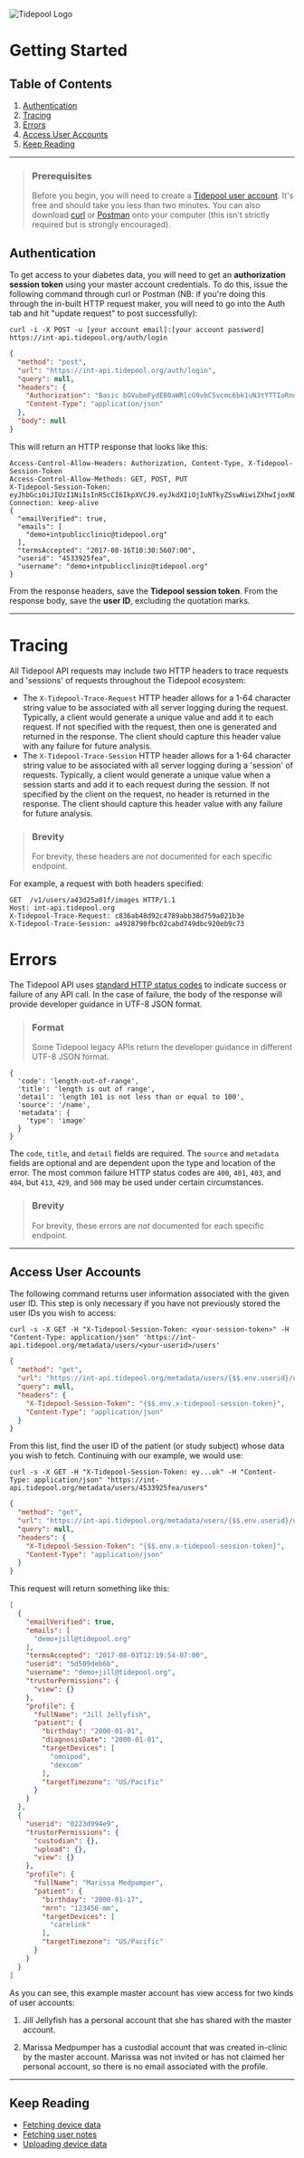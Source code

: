 ![Tidepool Logo](../assets/images/Tidepool_Logo_Light_Large.png)

# Getting Started

## Table of Contents

1. [Authentication](#authentication)
2. [Tracing](#tracing)
3. [Errors](#errors)
4. [Access User Accounts](#access-user-accounts)
5. [Keep Reading](#keep-reading)

---

<!-- theme: success -->

> ### Prerequisites
>
> Before you begin, you will need to create a [Tidepool user account](http://int-app.tidepool.org/signup). It's free and should take you less than two minutes. You can also download [curl](http://curl.haxx.se/download.html) or [Postman](http://app.getpostman.com/run-collection/9b665f2fb9a8a483bf30?via=clientlibraries) onto your computer (this isn't strictly required but is strongly encouraged).

## Authentication

To get access to your diabetes data, you will  need to get an **authorization session token** using your master account credentials. To do this, issue the following command through curl or Postman (NB: if you're doing this through the in-built HTTP request maker, you will need to go into the Auth tab and hit "update request" to post successfully):

```shell
curl -i -X POST -u [your account email]:[your account password] https://int-api.tidepool.org/auth/login
```

```json http
{
  "method": "post",
  "url": "https://int-api.tidepool.org/auth/login",
  "query": null,
  "headers": {
    "Authorization": "Basic bGVubmFydEB0aWRlcG9vbC5vcmc6bk1uN3tYTTIoRnokM0pHQ3o2UUx4aHQ=",
    "Content-Type": "application/json"
  },
  "body": null
}
```

This will return an HTTP response that looks like this:

```
Access-Control-Allow-Headers: Authorization, Content-Type, X-Tidepool-Session-Token
Access-Control-Allow-Methods: GET, POST, PUT
X-Tidepool-Session-Token: eyJhbGciOiJIUzI1NiIsInR5cCI6IkpXVCJ9.eyJkdXIiOjIuNTkyZSswNiwiZXhwIjoxNDcxMTM0MzIzLCJzdnIiOiJubyIsInVzciI6IjU0YzkwZmIzMjUifQ.bbkzG_rwp9IVMI3HVYm_ct8mMW_YTnTALUW12345678
Connection: keep-alive
{
  "emailVerified": true,
  "emails": [
    "demo+intpublicclinic@tidepool.org"
  ],
  "termsAccepted": "2017-08-16T10:30:5607:00",
  "userid": "4533925fea",
  "username": "demo+intpublicclinic@tidepool.org"
}
```

From the response headers, save the **Tidepool session token**. From the response body, save the **user ID**, excluding the quotation marks.

---

# Tracing

All Tidepool API requests may include two HTTP headers to trace requests and 'sessions' of requests throughout the
Tidepool ecosystem:

* The `X-Tidepool-Trace-Request` HTTP header allows for a 1-64 character string value to be associated with all server logging during the request. Typically, a client would generate a unique value and add it to each request. If not specified with the request, then one is generated and returned in the response. The client should capture this header value with any failure for future analysis.
* The `X-Tidepool-Trace-Session` HTTP header allows for a 1-64 character string value to be associated with all server logging during a 'session' of requests. Typically, a client would generate a unique value when a session starts and add it to each request during the session. If not specified by the client on the request, no header is returned in the response. The client should capture this header value with any failure for future analysis.

<!-- theme: info -->

> ### Brevity
>
> For brevity, these headers are *not* documented for each specific endpoint.

For example, a request with both headers specified:

```
GET  /v1/users/a43d25a01f/images HTTP/1.1
Host: int-api.tidepool.org
X-Tidepool-Trace-Request: c836ab48d92c4789abb38d759a021b3e
X-Tidepool-Trace-Session: a4928790fbc02cabd749dbc920eb9c73
```

# Errors

The Tidepool API uses [standard HTTP status codes](https://www.w3.org/Protocols/rfc2616/rfc2616-sec10.html) to indicate success or failure of any API call. In the case of failure, the body of the response will provide developer guidance in UTF-8 JSON format.

<!-- theme: warning -->

> ### Format
>
> Some Tidepool legacy APIs return the developer guidance in different UTF-8 JSON format.

```
{
  'code': 'length-out-of-range',
  'title': 'length is out of range',
  'detail': 'length 101 is not less than or equal to 100',
  'source': '/name',
  'metadata': {
    'type': 'image'
  }
}
```

The `code`, `title`, and `detail` fields are required. The `source` and `metadata` fields are optional and are dependent
upon the type and location of the error. The most common failure HTTP status codes are `400`, `401`, `403`, and `404`, but `413`, `429`, and `500` may be used under certain circumstances.


<!-- theme: info -->

> ### Brevity
>
> For brevity, these errors are *not* documented for each specific endpoint.

---

## Access User Accounts

The following command returns user information associated with the given user ID. This step is only necessary if you have not previously stored the user IDs you wish to access:

```shell
curl -s -X GET -H "X-Tidepool-Session-Token: <your-session-token>" -H "Content-Type: application/json" 'https://int-api.tidepool.org/metadata/users/<your-userid>/users'
```

```json http
{
  "method": "get",
  "url": "https://int-api.tidepool.org/metadata/users/{$$.env.userid}/users",
  "query": null,
  "headers": {
    "X-Tidepool-Session-Token": "{$$.env.x-tidepool-session-token}",
    "Content-Type": "application/json"
  }
}
```

From this list, find the user ID of the patient (or study subject) whose data you wish to fetch. Continuing with our example, we would use:

```shell
curl -s -X GET -H "X-Tidepool-Session-Token: ey...uk" -H "Content-Type: application/json" "https://int-api.tidepool.org/metadata/users/4533925fea/users"
```

```json http
{
  "method": "get",
  "url": "https://int-api.tidepool.org/metadata/users/{$$.env.userid}/users",
  "query": null,
  "headers": {
    "X-Tidepool-Session-Token": "{$$.env.x-tidepool-session-token}",
    "Content-Type": "application/json"
  }
}
```

This request will return something like this:

```json title="Response" lineNumbers
[
  {
    "emailVerified": true,
    "emails": [
      "demo+jill@tidepool.org"
    ],
    "termsAccepted": "2017-08-03T12:19:54-07:00",
    "userid": "5d509deb6b",
    "username": "demo+jill@tidepool.org",
    "trustorPermissions": {
      "view": {}
    },
    "profile": {
      "fullName": "Jill Jellyfish",
      "patient": {
        "birthday": "2000-01-01",
        "diagnosisDate": "2000-01-01",
        "targetDevices": [
          "omnipod",
          "dexcom"
        ],
        "targetTimezone": "US/Pacific"
      }
    }
  },
  {
    "userid": "0223d994e9",
    "trustorPermissions": {
      "custodian": {},
      "upload": {},
      "view": {}
    },
    "profile": {
      "fullName": "Marissa Medpumper",
      "patient": {
        "birthday": "2000-01-17",
        "mrn": "123456-mm",
        "targetDevices": [
          "carelink"
        ],
        "targetTimezone": "US/Pacific"
      }
    }
  }
]
```

As you can see, this example master account has view access for two kinds of user accounts:

1. Jill Jellyfish has a personal account that she has shared with the master account.

2. Marissa Medpumper has a custodial account that was created in-clinic by the master account. Marissa was not invited or has not claimed her personal account, so there is no email associated with the profile.

---

## Keep Reading

* [Fetching device data](./quick-start/fetching-device-data.md)
* [Fetching user notes](./quick-start/notes.md)
* [Uploading device data](./quick-start/uploading-device-data.md)
